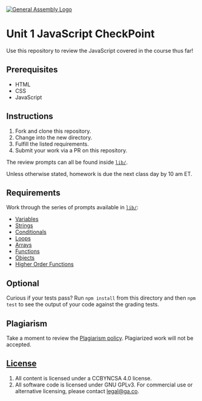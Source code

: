 [![General Assembly Logo](https://camo.githubusercontent.com/1a91b05b8f4d44b5bbfb83abac2b0996d8e26c92/687474703a2f2f692e696d6775722e636f6d2f6b6538555354712e706e67)](https://generalassemb.ly/education/web-development-immersive)

# Unit 1 JavaScript CheckPoint

Use this repository to review the JavaScript covered in the course thus far!

## Prerequisites

- HTML
- CSS
- JavaScript

## Instructions

1. Fork and clone this repository.
1. Change into the new directory.
1. Fulfill the listed requirements.
1. Submit your work via a PR on this repository.

The review prompts can all be found inside [`lib/`](lib/).

Unless otherwise stated, homework is due the next class day by 10 am ET.

## Requirements

Work through the series of prompts available in [`lib/`](lib/):

- [Variables](lib/variables.js)
- [Strings](lib/strings.js)
- [Conditionals](lib/conditionals.js)
- [Loops](lib/loops.js)
- [Arrays](lib/arrays.js)
- [Functions](lib/functions.js)
- [Objects](lib/objects.js)
- [Higher Order Functions](lib/hof.js)

## Optional

Curious if your tests pass? Run `npm install` from this directory and then `npm test` to see the output of your code against the grading tests.

## Plagiarism

Take a moment to review the [Plagiarism policy](https://git.generalassemb.ly/DC-WDI/Administrative/blob/master/plagiarism.md). Plagiarized work will not be accepted.

## [License](LICENSE)

1.  All content is licensed under a CC­BY­NC­SA 4.0 license.
1.  All software code is licensed under GNU GPLv3. For commercial use or
    alternative licensing, please contact legal@ga.co.
